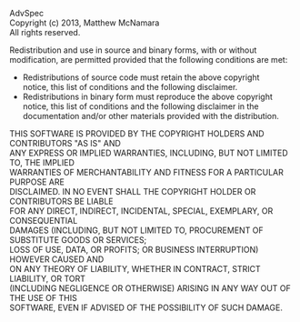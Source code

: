 AdvSpec  
Copyright (c) 2013, Matthew McNamara  
All rights reserved.

Redistribution and use in source and binary forms, with or without  
modification, are permitted provided that the following conditions are met:

* Redistributions of source code must retain the above copyright  
  notice, this list of conditions and the following disclaimer.  
* Redistributions in binary form must reproduce the above copyright  
  notice, this list of conditions and the following disclaimer in the  
  documentation and/or other materials provided with the distribution.

THIS SOFTWARE IS PROVIDED BY THE COPYRIGHT HOLDERS AND CONTRIBUTORS "AS IS" AND  
ANY EXPRESS OR IMPLIED WARRANTIES, INCLUDING, BUT NOT LIMITED TO, THE IMPLIED  
WARRANTIES OF MERCHANTABILITY AND FITNESS FOR A PARTICULAR PURPOSE ARE  
DISCLAIMED. IN NO EVENT SHALL THE COPYRIGHT HOLDER OR CONTRIBUTORS BE LIABLE  
FOR ANY DIRECT, INDIRECT, INCIDENTAL, SPECIAL, EXEMPLARY, OR CONSEQUENTIAL  
DAMAGES (INCLUDING, BUT NOT LIMITED TO, PROCUREMENT OF SUBSTITUTE GOODS OR SERVICES;  
LOSS OF USE, DATA, OR PROFITS; OR BUSINESS INTERRUPTION) HOWEVER CAUSED AND  
ON ANY THEORY OF LIABILITY, WHETHER IN CONTRACT, STRICT LIABILITY, OR TORT  
(INCLUDING NEGLIGENCE OR OTHERWISE) ARISING IN ANY WAY OUT OF THE USE OF THIS  
SOFTWARE, EVEN IF ADVISED OF THE POSSIBILITY OF SUCH DAMAGE.